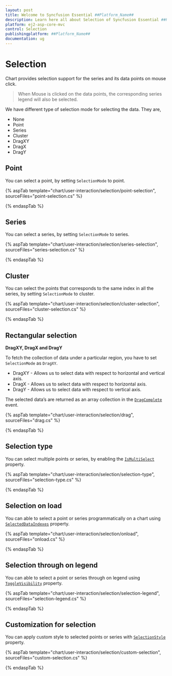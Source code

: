 ```yaml
---
layout: post
title: Welcome to Syncfusion Essential ##Platform_Name##
description: Learn here all about Selection of Syncfusion Essential ##Platform_Name## widgets based on HTML5 and jQuery.
platform: ej2-asp-core-mvc
control: Selection
publishingplatform: ##Platform_Name##
documentation: ug
---
```



<!-- markdownlint-disable MD036 -->

# Selection

Chart provides selection support for the series and its data points on mouse click.

>When Mouse is clicked on the data points, the corresponding series legend will also be selected.

We have different type of selection mode for selecting the data. They are,

* None
* Point
* Series
* Cluster
* DragXY
* DragX
* DragY

## Point

 You can select a point, by setting `SelectionMode` to point.

{% aspTab template="chart/user-interaction/selection/point-selection", sourceFiles="point-selection.cs" %}

{% endaspTab %}

## Series

 You can select a series, by setting `SelectionMode` to series.

{% aspTab template="chart/user-interaction/selection/series-selection", sourceFiles="series-selection.cs" %}

{% endaspTab %}

## Cluster

You can select the points that corresponds to the same index in all the series, by setting `SelectionMode` to
cluster.

{% aspTab template="chart/user-interaction/selection/cluster-selection", sourceFiles="cluster-selection.cs" %}

{% endaspTab %}

## Rectangular selection

**DragXY, DragX and DragY**

To fetch the collection of data under a particular region, you have to set `SelectionMode` as `DragXY`.

* DragXY - Allows us to select data with respect to horizontal and vertical axis.
* DragX - Allows us to select data with respect to horizontal axis.
* DragY - Allows us to select data with respect to vertical axis.

The selected data’s are returned as an array collection in the [`DragComplete`](https://help.syncfusion.com/cr/aspnetcore-js2/Syncfusion.EJ2.Charts.Chart.html#Syncfusion_EJ2_Charts_Chart_DragComplete)
event.

{% aspTab template="chart/user-interaction/selection/drag", sourceFiles="drag.cs" %}

{% endaspTab %}

## Selection type

You can select multiple points or series, by enabling the [`IsMultiSelect`](https://help.syncfusion.com/cr/aspnetcore-js2/Syncfusion.EJ2.Charts.Chart.html#Syncfusion_EJ2_Charts_Chart_IsMultiSelect) property.

{% aspTab template="chart/user-interaction/selection/selection-type", sourceFiles="selection-type.cs" %}

{% endaspTab %}

## Selection on load

You can able to select a point or series programmatically on a chart using
[`SelectedDataIndexes`](https://help.syncfusion.com/cr/aspnetcore-js2/Syncfusion.EJ2.Charts.Chart.html#Syncfusion_EJ2_Charts_Chart_SelectedDataIndexes)
property.

{% aspTab template="chart/user-interaction/selection/onload", sourceFiles="onload.cs" %}

{% endaspTab %}

## Selection through on legend

You can able to select a point or series through on legend using
[`ToggleVisibility`](https://help.syncfusion.com/cr/aspnetcore-js2/Syncfusion.EJ2.Charts.ChartLegendSettings.html#Syncfusion_EJ2_Charts_ChartLegendSettings_ToggleVisibility) property.

{% aspTab template="chart/user-interaction/selection/selection-legend", sourceFiles="selection-legend.cs" %}

{% endaspTab %}

## Customization for selection

You can apply custom style to selected points or series with [`SelectionStyle`](https://help.syncfusion.com/cr/aspnetcore-js2/Syncfusion.EJ2.Charts.ChartSeries.html#Syncfusion_EJ2_Charts_ChartSeries_SelectionStyle)
property.

{% aspTab template="chart/user-interaction/selection/custom-selection", sourceFiles="custom-selection.cs" %}

{% endaspTab %}